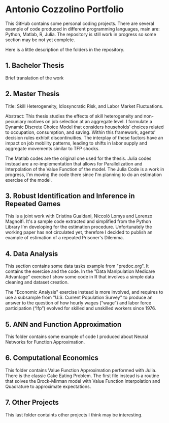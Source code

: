 # Antonio Cozzolino Portfolio

This GitHub contains some personal coding projects. There are several example of code produced in different programming languages, main are: Python, Matlab, R, Julia. The repository is still work in progress so some section may be not yet complete.

Here is a little description of the folders in the repository.

## 1. Bachelor Thesis
Brief translation of the work

## 2. Master Thesis
Title: Skill Heterogeneity, Idiosyncratic Risk, and Labor Market Fluctuations. 

Abstract: This thesis studies the effects of skill heterogeneity and non-pecuniary motives on job selection at an aggregate level. I formulate a Dynamic Discrete Choice Model that considers households’ choices related to occupation, consumption, and saving. Within this framework, agents’ decision
rules exhibit discontinuities. The interplay of these factors have an impact on job mobility patterns, leading to shifts in labor supply and aggregate movements similar to TFP shocks. 

The Matlab codes are the original one used for the thesis. Julia codes instead are a re-implementation that allows for Parallelization and Interpolation of the Value Function of the model. The Julia Code is a work in progress, I'm moving the code there since I'm planning to do an estimation exercise of the model. 

## 3. Robust Identification and Inference in Repeated Games
This is a joint work with Cristina Gualdani, Niccolò Lomys and Lorenzo Magnolfi. It's a sample code extracted and simplified from the Python Library I'm developing for the estimation procedure. Unfortunately the working paper has not circulated yet, therefore I decided to publish an example of estimation of a repeated Prisoner's Dilemma.

## 4. Data Analysis
This section contains some data tasks example from "predoc.org". It contains the exercise and the code. In the "Data Manipulation Medicare Advantage" exercise I show some code in R that involves a simple data cleaning and dataset creation.

The "Economic Analysis" exercise instead is more involved, and requires to use a subsample from "U.S. Current Population Survey" to produce an answer to the question of how hourly wages (“wage”) and labor force participation (“lfp”) evolved for skilled and unskilled workers since 1976.

## 5. ANN and Function Approximation

This folder contains some example of code I produced about Neural Networks for Function Approximation.

## 6. Computational Economics

This folder contains Value Function Approximation performed with Julia. There is the classic Cake Eating Problem. The first file instead is a routine that solves the Brock-Mirman model with Value Function Interpolation and Quadrature to approximate expectations.

## 7. Other Projects

This last folder containts other projects I think may be interesting.


